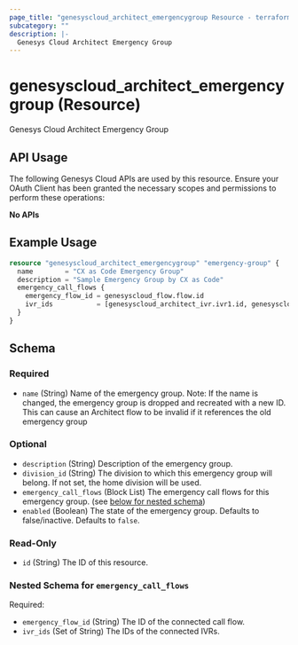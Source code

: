 ```yaml
---
page_title: "genesyscloud_architect_emergencygroup Resource - terraform-provider-genesyscloud-jonesb"
subcategory: ""
description: |-
  Genesys Cloud Architect Emergency Group
---
```

# genesyscloud_architect_emergencygroup (Resource)

Genesys Cloud Architect Emergency Group

## API Usage
The following Genesys Cloud APIs are used by this resource. Ensure your OAuth Client has been granted the necessary scopes and permissions to perform these operations:

**No APIs**

## Example Usage

```terraform
resource "genesyscloud_architect_emergencygroup" "emergency-group" {
  name        = "CX as Code Emergency Group"
  description = "Sample Emergency Group by CX as Code"
  emergency_call_flows {
    emergency_flow_id = genesyscloud_flow.flow.id
    ivr_ids           = [genesyscloud_architect_ivr.ivr1.id, genesyscloud_architect_ivr.ivr2.id]
  }
}
```

<!-- schema generated by tfplugindocs -->
## Schema

### Required

- `name` (String) Name of the emergency group. Note:  If the name is changed, the emergency group is dropped and recreated with a new ID. This can cause an Architect flow to be invalid if it references the old emergency group

### Optional

- `description` (String) Description of the emergency group.
- `division_id` (String) The division to which this emergency group will belong. If not set, the home division will be used.
- `emergency_call_flows` (Block List) The emergency call flows for this emergency group. (see [below for nested schema](#nestedblock--emergency_call_flows))
- `enabled` (Boolean) The state of the emergency group. Defaults to false/inactive. Defaults to `false`.

### Read-Only

- `id` (String) The ID of this resource.

<a id="nestedblock--emergency_call_flows"></a>
### Nested Schema for `emergency_call_flows`

Required:

- `emergency_flow_id` (String) The ID of the connected call flow.
- `ivr_ids` (Set of String) The IDs of the connected IVRs.

